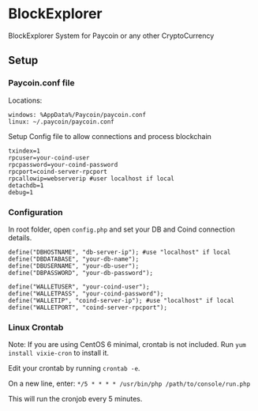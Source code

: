 # BlockExplorer
BlockExplorer System for Paycoin or any other CryptoCurrency

## Setup

### Paycoin.conf file

Locations:

    windows: %AppData%/Paycoin/paycoin.conf
    linux: ~/.paycoin/paycoin.conf
    
Setup Config file to allow connections and process blockchain

    txindex=1
    rpcuser=your-coind-user
    rpcpassword=your-coind-password
    rpcport=coind-server-rpcport
    rpcallowip=webserverip #user localhost if local
    detachdb=1
    debug=1

### Configuration

In root folder, open `config.php` and set your DB and Coind connection details.


    define("DBHOSTNAME", "db-server-ip"); #use "localhost" if local
    define("DBDATABASE", "your-db-name");
    define("DBUSERNAME", "your-db-user");
    define("DBPASSWORD", "your-db-password");
    
    define("WALLETUSER", "your-coind-user");
    define("WALLETPASS", "your-coind-password");
    define("WALLETIP", "coind-server-ip"); #use "localhost" if local
    define("WALLETPORT", "coind-server-rpcport");


### Linux Crontab

Note: If you are using CentOS 6 minimal, crontab is not included. Run `yum install vixie-cron` to install it.

Edit your crontab by running `crontab -e`.

On a new line, enter:
`*/5 * * * * /usr/bin/php /path/to/console/run.php`

This will run the cronjob every 5 minutes.